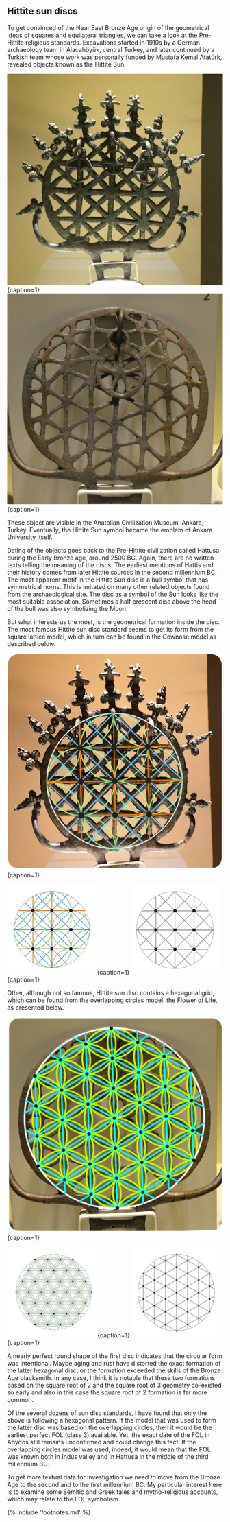 ## Hittite sun discs

To get convinced of the Near East Bronze Age origin of the geometrical ideas of squares and equilateral triangles, we can take a look at the Pre-Hittite religious standards. Excavations started in 1910s by a German archaeology team in Alacahöyük<!-- cite author="turkishculture.org" title="Turkish Culture Portal - Alacahöyük" date="" location="" type="website" href="http://www.turkishculture.org/archaeology/alacahoyuk-1085.htm" -->, central Turkey, and later continued by a Turkish team whose work was personally funded by Mustafa Kemal Atatürk, revealed objects known as the Hittite Sun. 

![The most famous Hittite sun disc standard](/media/prehittitesun1.jpg){caption=1}
![Rarely presented Hittite sun disc standard](/media/prehittitesun2.jpg){caption=1}
<!-- clear -->

These object are visible in the Anatolian Civilization Museum, Ankara, Turkey. Eventually, the Hittite Sun symbol became the emblem of Ankara University itself.

Dating of the objects goes back to the Pre-Hittite civilization called Hattusa during the Early Bronze age, around 2500 BC. Again, there are no written texts telling the meaning of the discs. The earliest mentions of Hattis and their history comes from later Hittite sources in the second millennium BC. The most apparent motif in the Hittite Sun disc is a bull symbol that has symmetrical horns. This is imitated on many other related objects<!-- cite author="pinterest.com" title="Hittite Sun Standards" date="2016" location="" type="website" href="https://fi.pinterest.com/markomanninen/hittite-sun-standards/" --> found from the archaeological site. The disc as a symbol of the Sun looks like the most suitable association. Sometimes a half crescent disc above the head of the bull was also symbolizing the Moon.

But what interests us the most, is the geometrical formation inside the disc. The most famous Hittite sun disc standard seems to get its form from the square lattice model, which in turn can be found in the Cownose model as described below.

![Hittite sun disc standard with a rectangular geometric design](/media/hittitesun1.png){caption=1}

![Apsamikkum (Cownose)](/media/hittitesun1circlemodel.png){caption=1}
![Equilateral rectangle lattice](/media/hittitesun1squaremodel.png){caption=1}
<!-- clear -->

Other, although not so famous, Hittite sun disc contains a hexagonal grid, which can be found from the overlapping circles model, the Flower of Life, as presented below.

![Hittite sun disc standard with a hexagonal geometric design](/media/hittitesun2.png){caption=1}

![Flower of Life](/media/hittitesun2circlemodel.png){caption=1}
![Equilateral triangle lattice](/media/hittitesun2trianglemodel.png){caption=1}
<!-- clear -->

A nearly perfect round shape of the first disc indicates that the circular form was intentional. Maybe aging and rust have distorted the exact formation of the latter hexagonal disc, or the formation exceeded the skills of the Bronze Age blacksmith. In any case, I think it is notable that these two formations based on the square root of 2 and the square root of 3 geometry co-existed so early and also in this case the square root of 2 formation is far more common.

Of the several dozens of sun disc standards, I have found that only the above is following a hexagonal pattern. If the model that was used to form the latter disc was based on the overlapping circles, then it would be the earliest perfect FOL (class 3) available. Yet, the exact date of the FOL in Abydos still remains unconfirmed and could change this fact. If the overlapping circles model was used, indeed, it would mean that the FOL was known both in Indus valley and in Hattusa in the middle of the third millennium BC.

To get more textual data for investigation we need to move from the Bronze Age to the second and to the first millennium BC. My particular interest here is to examine some Semitic and Greek tales and mytho-religious accounts, which may relate to the FOL symbolism.

{% include 'footnotes.md' %}
